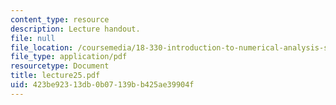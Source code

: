 ```yaml
---
content_type: resource
description: Lecture handout.
file: null
file_location: /coursemedia/18-330-introduction-to-numerical-analysis-spring-2004/423be92313db0b07139bb425ae39904f_lecture25.pdf
file_type: application/pdf
resourcetype: Document
title: lecture25.pdf
uid: 423be923-13db-0b07-139b-b425ae39904f
---
```

